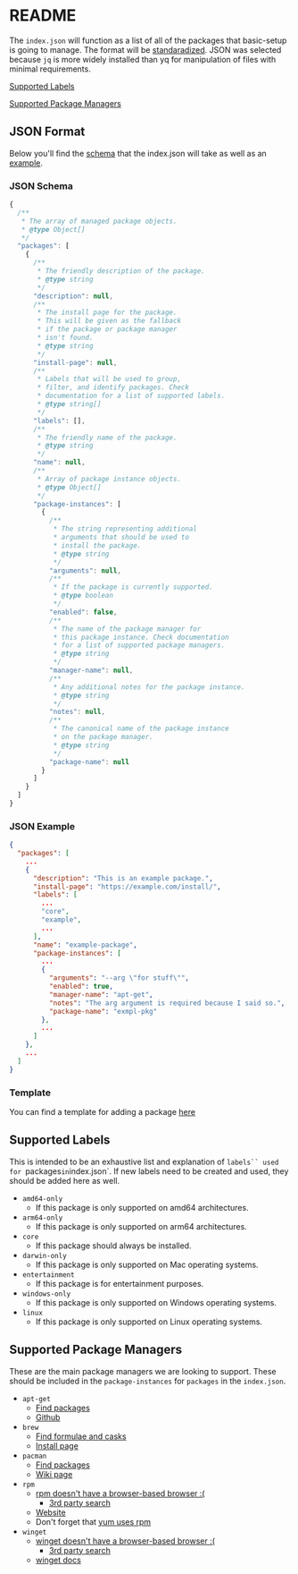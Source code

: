 # README

The `index.json` will function as a list of all of the packages that basic-setup is going to manage. The format will be [standaradized](#json-format). JSON was selected because `jq` is more widely installed than yq for manipulation of files with minimal requirements.

[Supported Labels](#supported-labels)

[Supported Package Managers](#supported-package-managers)

## JSON Format

Below you'll find the [schema](#json-schema) that the index.json will take as well as an [example](#json-example).

### JSON Schema

```js
{
  /**
   * The array of managed package objects.
   * @type Object[]
   */
  "packages": [
    {
      /**
       * The friendly description of the package.
       * @type string
       */
      "description": null,
      /**
       * The install page for the package.
       * This will be given as the fallback
       * if the package or package manager
       * isn't found.
       * @type string
       */
      "install-page": null,
      /**
       * Labels that will be used to group,
       * filter, and identify packages. Check
       * documentation for a list of supported labels.
       * @type string[]
       */
      "labels": [],
      /**
       * The friendly name of the package.
       * @type string
       */
      "name": null,
      /**
       * Array of package instance objects.
       * @type Object[]
       */
      "package-instances": [
        {
          /**
           * The string representing additional
           * arguments that should be used to
           * install the package.
           * @type string
           */
          "arguments": null,
          /**
           * If the package is currently supported.
           * @type boolean
           */
          "enabled": false,
          /**
           * The name of the package manager for
           * this package instance. Check documentation
           * for a list of supported package managers.
           * @type string
           */
          "manager-name": null,
          /**
           * Any additional notes for the package instance.
           * @type string
           */
          "notes": null,
          /**
           * The canonical name of the package instance
           * on the package manager.
           * @type string
           */
          "package-name": null
        }
      ]
    }
  ]
}
```

### JSON Example

```json
{
  "packages": [
    ...
    {
      "description": "This is an example package.",
      "install-page": "https://example.com/install/",
      "labels": [
        ...
        "core",
        "example",
        ...
      ],
      "name": "example-package",
      "package-instances": [
        ...
        {
          "arguments": "--arg \"for stuff\"",
          "enabled": true,
          "manager-name": "apt-get",
          "notes": "The arg argument is required because I said so.",
          "package-name": "exmpl-pkg"
        },
        ...
      ]
    },
    ...
  ]
}

```

### Template

You can find a template for adding a package [here](/resources/install/package-template.json)

## Supported Labels

This is intended to be an exhaustive list and explanation of `labels`` used for `packages` in `index.json`. If new labels need to be created and used, they should be added here as well.

* `amd64-only`
  * If this package is only supported on amd64 architectures.
* `arm64-only`
  * If this package is only supported on arm64 architectures.
* `core`
  * If this package should always be installed.
* `darwin-only`
  * If this package is only supported on Mac operating systems.
* `entertainment`
  * If this package is for entertainment purposes.
* `windows-only`
  * If this package is only supported on Windows operating systems.
* `linux`
  * If this package is only supported on Linux operating systems.

## Supported Package Managers

These are the main package managers we are looking to support. These should be included in the `package-instances` for `packages` in the `index.json`.

* `apt-get`
  * [Find packages](https://packages.ubuntu.com/)
  * [Github](https://github.com/Debian/apt)
* `brew`
  * [Find formulae and casks](https://formulae.brew.sh/)
  * [Install page](https://brew.sh/)
* `pacman`
  * [Find packages](https://archlinux.org/packages/)
  * [Wiki page](https://wiki.archlinux.org/title/pacman)
* `rpm`
  * [rpm doesn't have a browser-based browser :(](https://serverfault.com/questions/239205/official-online-rpm-package-browser-search-for-centos)
    * [3rd party search](https://rpmfind.net/linux/rpm2html/search.php)
  * [Website](https://rpm.org/)
  * Don't forget that [yum uses rpm](https://phoenixnap.com/kb/rpm-vs-yum)
* `winget`
  * [winget doesn't have a browser-based browser :(](https://www.reddit.com/r/Windows10/comments/gvfoqr/we_made_a_website_for_browsing_winget_packages/)
    * [3rd party search](https://winget.run/)
  * [winget docs](https://learn.microsoft.com/en-us/windows/package-manager/winget/)
